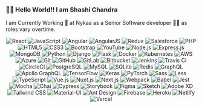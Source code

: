 ### 🙋‍♂️ Hello World!! I am Shashi Chandra


I am Currently Working  👷 at Nykaa as a Senior Software developer 👨‍🔧  as roles vary overtime.

<p align="center">
  <img alt="React" src="https://img.shields.io/badge/-React-61dafb?style=flat&logo=React&logoColor=black"/>
  <img alt="JavaScript" src="https://img.shields.io/badge/-JavaScript-f7df1e?style=flat&logo=JavaScript&logoColor=black"/>
  <img alt="Angular" src="https://img.shields.io/badge/-Angular-dd0031?style=flat&logo=Angular&logoColor=white"/>
  <img alt="AngularJS" src="https://img.shields.io/badge/-AngularJS-dd0031?style=flat&logo=AngularJS&logoColor=white"/>
  <img alt="Redux" src="https://img.shields.io/badge/-Redux-764abc?style=flat&logo=Redux&logoColor=white"/>
  <img alt="Salesforce" src="https://img.shields.io/badge/-Salesforce-00A1E0?style=flat&logo=Salesforce&logoColor=white"/>
  <img alt="PHP" src="https://img.shields.io/badge/-PHP-777BB4?style=flat&logo=PHP&logoColor=white"/>
  <img alt="HTML5" src="https://img.shields.io/badge/-HTML5-e34f26?style=flat&logo=HTML5&logoColor=white"/>
  <img alt="CSS3" src="https://img.shields.io/badge/-CSS3-1572b6?style=flat&logo=CSS3&logoColor=white"/>
  <img alt="Bootstrap" src="https://img.shields.io/badge/-Bootstrap-7952B3?style=flat&logo=Bootstrap&logoColor=white"/>
  <img alt="YouTube" src="https://img.shields.io/badge/-YouTube-FF0000?style=flat&logo=YouTube&logoColor=white"/>
  <img alt="Node.js" src="https://img.shields.io/badge/-Node.js-339933?style=flat&logo=Node.js&logoColor=white"/>
  <img alt="Express.js" src="https://img.shields.io/badge/-Express.js-000000?style=flat&logo=Express&logoColor=white"/>
  <img alt="MongoDB" src="https://img.shields.io/badge/-MongoDB-47A248?style=flat&logo=MongoDB&logoColor=white"/>
  <img alt="Python" src="https://img.shields.io/badge/-Python-3776AB?style=flat&logo=Python&logoColor=white"/>
  <img alt="Django" src="https://img.shields.io/badge/-Django-092E20?style=flat&logo=Django&logoColor=white"/>
  <img alt="Flask" src="https://img.shields.io/badge/-Flask-000000?style=flat&logo=Flask&logoColor=white"/>
  <img alt="Docker" src="https://img.shields.io/badge/-Docker-2496ED?style=flat&logo=Docker&logoColor=white"/>
  <img alt="Kubernetes" src="https://img.shields.io/badge/-Kubernetes-326CE5?style=flat&logo=Kubernetes&logoColor=white"/>
  <img alt="AWS" src="https://img.shields.io/badge/-AWS-232F3E?style=flat&logo=Amazon%20AWS&logoColor=white"/>
  <img alt="Azure" src="https://img.shields.io/badge/-Azure-0078D4?style=flat&logo=Microsoft%20Azure&logoColor=white"/>
  <img alt="Git" src="https://img.shields.io/badge/-Git-F05032?style=flat&logo=Git&logoColor=white"/>
  <img alt="GitHub" src="https://img.shields.io/badge/-GitHub-181717?style=flat&logo=GitHub&logoColor=white"/>
  <img alt="GitLab" src="https://img.shields.io/badge/-GitLab-FC6D26?style=flat&logo=GitLab&logoColor=white"/>
  <img alt="Bitbucket" src="https://img.shields.io/badge/-Bitbucket-0052CC?style=flat&logo=Bitbucket&logoColor=white"/>
  <img alt="Jenkins" src="https://img.shields.io/badge/-Jenkins-D24939?style=flat&logo=Jenkins&logoColor=white"/>
  <img alt="Travis CI" src="https://img.shields.io/badge/-Travis%20CI-3EAAAF?style=flat&logo=Travis%20CI&logoColor=white"/>
  <img alt="CircleCI" src="https://img.shields.io/badge/-CircleCI-343434?style=flat&logo=CircleCI&logoColor=white"/>
  <img alt="PostgreSQL" src="https://img.shields.io/badge/-PostgreSQL-336791?style=flat&logo=PostgreSQL&logoColor=white"/>
  <img alt="MySQL" src="https://img.shields.io/badge/-MySQL-4479A1?style=flat&logo=MySQL&logoColor=white"/>
  <img alt="SQLite" src="https://img.shields.io/badge/-SQLite-003B57?style=flat&logo=SQLite&logoColor=white"/>
  <img alt="Redis" src="https://img.shields.io/badge/-Redis-DC382D?style=flat&logo=Redis&logoColor=white"/>
  <img alt="GraphQL" src="https://img.shields.io/badge/-GraphQL-E10098?style=flat&logo=GraphQL&logoColor=white"/>
  <img alt="Apollo GraphQL" src="https://img.shields.io/badge/-Apollo%20GraphQL-311C87?style=flat&logo=Apollo%20GraphQL&logoColor=white"/>
  <img alt="TensorFlow" src="https://img.shields.io/badge/-TensorFlow-FF6F00?style=flat&logo=TensorFlow&logoColor=white"/>
  <img alt="Keras" src="https://img.shields.io/badge/-Keras-D00000?style=flat&logo=Keras&logoColor=white"/>
  <img alt="PyTorch" src="https://img.shields.io/badge/-PyTorch-EE4C2C?style=flat&logo=PyTorch&logoColor=white"/>
  <img alt="Sass" src="https://img.shields.io/badge/-Sass-CC6699?style=flat&logo=Sass&logoColor=white"/>
  <img alt="Less" src="https://img.shields.io/badge/-Less-1D365D?style=flat&logo=Less&logoColor=white"/>
  <img alt="TypeScript" src="https://img.shields.io/badge/-TypeScript-3178C6?style=flat&logo=TypeScript&logoColor=white"/>
  <img alt="Vue.js" src="https://img.shields.io/badge/-Vue.js-4FC08D?style=flat&logo=Vue.js&logoColor=white"/>
  <img alt="Nuxt.js" src="https://img.shields.io/badge/-Nuxt.js-00C58E?style=flat&logo=Nuxt.js&logoColor=white"/>
  <img alt="Next.js" src="https://img.shields.io/badge/-Next.js-000000?style=flat&logo=Next.js&logoColor=white"/>
  <img alt="Webpack" src="https://img.shields.io/badge/-Webpack-8DD6F9?style=flat&logo=Webpack&logoColor=black"/>
  <img alt="Babel" src="https://img.shields.io/badge/-Babel-F9DC3E?style=flat&logo=Babel&logoColor=black"/>
  <img alt="Jest" src="https://img.shields.io/badge/-Jest-C21325?style=flat&logo=Jest&logoColor=white"/>
  <img alt="Mocha" src="https://img.shields.io/badge/-Mocha-8D6748?style=flat&logo=Mocha&logoColor=white"/>
  <img alt="Chai" src="https://img.shields.io/badge/-Chai-A30701?style=flat&logo=Chai&logoColor=white"/>
  <img alt="Cypress" src="https://img.shields.io/badge/-Cypress-17202C?style=flat&logo=Cypress&logoColor=white"/>
  <img alt="Storybook" src="https://img.shields.io/badge/-Storybook-FF4785?style=flat&logo=Storybook&logoColor=white"/>
  <img alt="Figma" src="https://img.shields.io/badge/-Figma-F24E1E?style=flat&logo=Figma&logoColor=white"/>
  <img alt="Sketch" src="https://img.shields.io/badge/-Sketch-F7B500?style=flat&logo=Sketch&logoColor=black"/>
  <img alt="Adobe XD" src="https://img.shields.io/badge/-Adobe%20XD-FF61F6?style=flat&logo=Adobe%20XD&logoColor=white"/>
  <img alt="Tailwind CSS" src="https://img.shields.io/badge/-Tailwind%20CSS-06B6D4?style=flat&logo=Tailwind%20CSS&logoColor=white"/>
  <img alt="Material-UI" src="https://img.shields.io/badge/-Material%20UI-0081CB?style=flat&logo=Material-UI&logoColor=white"/>
  <img alt="Ant Design" src="https://img.shields.io/badge/-Ant%20Design-0170FE?style=flat&logo=Ant%20Design&logoColor=white"/>
  <img alt="Firebase" src="https://img.shields.io/badge/-Firebase-FFCA28?style=flat&logo=Firebase&logoColor=black"/>
  <img alt="Heroku" src="https://img.shields.io/badge/-Heroku-430098?style=flat&logo=Heroku&logoColor=white"/>
  <img alt="Netlify" src="https://img.shields.io/badge/-Netlify-00C7B7?style=flat&logo=Netlify&logoColor=white"/>
  <img alt="Vercel" src="https://img.shields.io/badge/-Vercel-000000?style=flat&logo=Vercel&logoColor=white"/>
</p>


